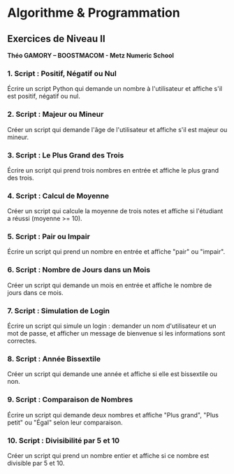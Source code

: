 # Algorithme & Programmation

## Exercices de Niveau II

**Théo GAMORY – BOOSTMACOM - Metz Numeric School**

### 1. Script : Positif, Négatif ou Nul

Écrire un script Python qui demande un nombre à l'utilisateur et affiche s'il est positif, négatif ou nul.

### 2. Script : Majeur ou Mineur

Créer un script qui demande l'âge de l'utilisateur et affiche s'il est majeur ou mineur.

### 3. Script : Le Plus Grand des Trois

Écrire un script qui prend trois nombres en entrée et affiche le plus grand des trois.

### 4. Script : Calcul de Moyenne

Créer un script qui calcule la moyenne de trois notes et affiche si l'étudiant a réussi (moyenne >= 10).

### 5. Script : Pair ou Impair

Écrire un script qui prend un nombre en entrée et affiche "pair" ou "impair".

### 6. Script : Nombre de Jours dans un Mois

Créer un script qui demande un mois en entrée et affiche le nombre de jours dans ce mois.

### 7. Script : Simulation de Login

Écrire un script qui simule un login : demander un nom d'utilisateur et un mot de passe, et afficher un message de bienvenue si les informations sont correctes.

### 8. Script : Année Bissextile

Créer un script qui demande une année et affiche si elle est bissextile ou non.

### 9. Script : Comparaison de Nombres

Écrire un script qui demande deux nombres et affiche "Plus grand", "Plus petit" ou "Égal" selon leur comparaison.

### 10. Script : Divisibilité par 5 et 10

Créer un script qui prend un nombre entier et affiche si ce nombre est divisible par 5 et 10.
